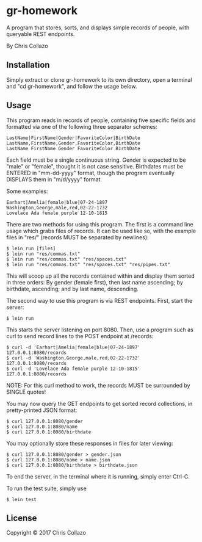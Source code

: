 # gr-homework

A program that stores, sorts, and displays simple records of people, with queryable REST endpoints.

By Chris Collazo

## Installation

Simply extract or clone gr-homework to its own directory, open a terminal and "cd gr-homework", and follow the usage below.

## Usage

This program reads in records of people, containing five specific fields and formatted via one of the following three separator schemes:

	LastName|FirstName|Gender|FavoriteColor|BirthDate
	LastName,FirstName,Gender,FavoriteColor,BirthDate
	LastName FirstName Gender FavoriteColor BirthDate

Each field must be a single continuous string. Gender is expected to be "male" or "female", thought it is not case sensitive. Birthdates must be ENTERED in "mm-dd-yyyy" format, though the program eventually DISPLAYS them in "m/d/yyyy" format.

Some examples:

	Earhart|Amelia|female|blue|07-24-1897
	Washington,George,male,red,02-22-1732
	Lovelace Ada female purple 12-10-1815
	
There are two methods for using this program. The first is a command line usage which grabs files of records. It can be used like so, with the example files in "res/" (records MUST be separated by newlines):

    $ lein run [files]
    $ lein run "res/commas.txt"
    $ lein run "res/commas.txt" "res/spaces.txt"
    $ lein run "res/commas.txt" "res/spaces.txt" "res/pipes.txt"

This will scoop up all the records contained within and display them sorted in three orders: By gender (female first), then last name ascending; by birthdate, ascending; and by last name, descending.

The second way to use this program is via REST endpoints. First, start the server:

	$ lein run

This starts the server listening on port 8080. Then, use a program such as curl to send record lines to the POST endpoint at /records:

	$ curl -d 'Earhart|Amelia|female|blue|07-24-1897' 127.0.0.1:8080/records
	$ curl -d 'Washington,George,male,red,02-22-1732' 127.0.0.1:8080/records
	$ curl -d 'Lovelace Ada female purple 12-10-1815' 127.0.0.1:8080/records

NOTE: For this curl method to work, the records MUST be surrounded by SINGLE quotes!

You may now query the GET endpoints to get sorted record collections, in pretty-printed JSON format:

	$ curl 127.0.0.1:8080/gender
	$ curl 127.0.0.1:8080/name
	$ curl 127.0.0.1:8080/birthdate

You may optionally store these responses in files for later viewing:

	$ curl 127.0.0.1:8080/gender > gender.json
	$ curl 127.0.0.1:8080/name > name.json
	$ curl 127.0.0.1:8080/birthdate > birthdate.json

To end the server, in the terminal where it is running, simply enter Ctrl-C.

To run the test suite, simply use

	$ lein test

## License

Copyright © 2017 Chris Collazo
